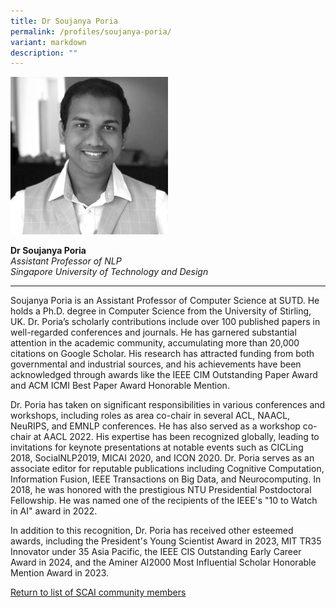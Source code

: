 ```yaml
---
title: Dr Soujanya Poria
permalink: /profiles/soujanya-poria/
variant: markdown
description: ""
---
```

<div style="width:50%"><img src="/images/People/soujanya_poria.jpeg" alt="Dr Soujanya Poria"></div>

**Dr Soujanya Poria**<br>*Assistant Professor of NLP*<br>*Singapore University of Technology and Design*<br>

---

Soujanya Poria is an Assistant Professor of Computer Science at SUTD. He holds a Ph.D. degree in Computer Science from the University of Stirling, UK. Dr. Poria’s scholarly contributions include over 100 published papers in well-regarded conferences and journals. He has garnered substantial attention in the academic community, accumulating more than 20,000 citations on Google Scholar. His research has attracted funding from both governmental and industrial sources, and his achievements have been acknowledged through awards like the IEEE CIM Outstanding Paper Award and ACM ICMI Best Paper Award Honorable Mention. 

Dr. Poria has taken on significant responsibilities in various conferences and workshops, including roles as area co-chair in several ACL, NAACL, NeuRIPS, and EMNLP conferences. He has also served as a workshop co-chair at AACL 2022. His expertise has been recognized globally, leading to invitations for keynote presentations at notable events such as CICLing 2018, SocialNLP2019, MICAI 2020, and ICON 2020. Dr. Poria serves as an associate editor for reputable publications including Cognitive Computation, Information Fusion, IEEE Transactions on Big Data, and Neurocomputing. In 2018, he was honored with the prestigious NTU Presidential Postdoctoral Fellowship. He was named one of the recipients of the IEEE's "10 to Watch in AI" award in 2022. 

In addition to this recognition, Dr. Poria has received other esteemed awards, including the President's Young Scientist Award in 2023, MIT TR35 Innovator under 35 Asia Pacific, the IEEE CIS Outstanding Early Career Award in 2024, and the Aminer AI2000 Most Influential Scholar Honorable Mention Award in 2023.

[Return to list of SCAI community members](/community)
